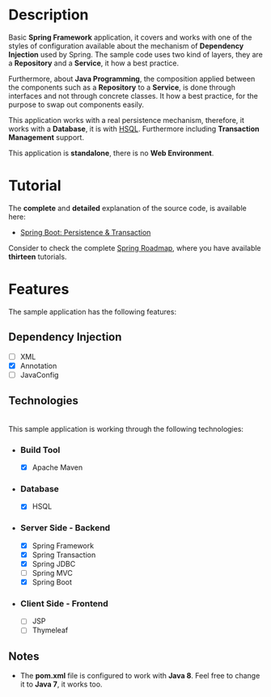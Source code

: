 # Description

Basic **Spring Framework** application, it covers and works with one of the styles of configuration available about the mechanism of **Dependency Injection** used by Spring. The sample code uses two kind of layers, they are a **Repository** and a **Service**, it how a best practice.
						
Furthermore, about **Java Programming**, the composition applied between the 
components such as a **Repository** to a **Service**, is done through interfaces 
and not through concrete classes. It how a best practice, for the purpose to swap 
out components easily.

This application works with a real persistence mechanism, therefore, it works with a **Database**, it is with [HSQL](http://hsqldb.org/). Furthermore including **Transaction Management** support.

This application is **standalone**, there is no **Web Environment**. 
   
# Tutorial


The **complete** and **detailed** explanation of the source code, is available here:

- [Spring Boot: Persistence &amp; Transaction](http://manueljordanelera.blogspot.com/2014/06/springbootpersistencetransaction.html)

Consider to check the complete [Spring Roadmap](http://manueljordanelera.blogspot.com/2014/06/springroadmap.html), where you have available 
**thirteen** tutorials. 

# Features

The sample application has the following features:

## Dependency Injection

- [ ] XML
- [x] Annotation
- [ ] JavaConfig

## Technologies

<br/>
This sample application is working through the following technologies:

- ### Build Tool

	- [x] Apache Maven

- ### Database

	- [x] HSQL

- ### Server Side - Backend

	- [x] Spring Framework
	- [x] Spring Transaction
	- [x] Spring JDBC
	- [ ] Spring MVC
	- [x] Spring Boot

- ### Client Side - Frontend

	- [ ] JSP
	- [ ] Thymeleaf

## Notes

- The **pom.xml** file is configured to work with **Java 8**. Feel free to change 
  it to **Java 7**, it works too. 